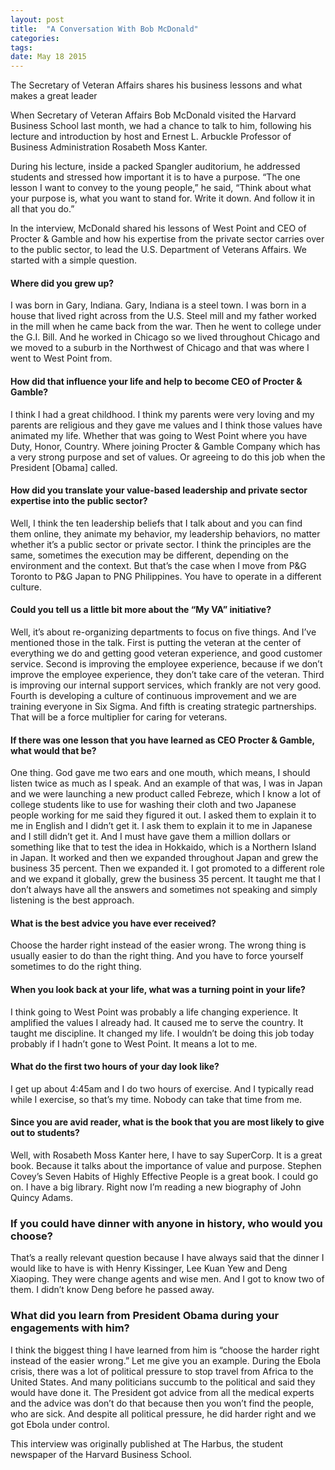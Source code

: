 ```yaml
---
layout: post
title:  "A Conversation With Bob McDonald"
categories: 
tags: 
date: May 18 2015
---
```


The Secretary of Veteran Affairs shares his business lessons and what makes a great leader

When Secretary of Veteran Affairs Bob McDonald visited the Harvard Business School last month, we had a chance to talk to him, following his lecture and introduction by host and Ernest L. Arbuckle Professor of Business Administration Rosabeth Moss Kanter.

During his lecture, inside a packed Spangler auditorium, he addressed students and stressed how important it is to have a purpose. “The one lesson I want to convey to the young people,” he said, “Think about what your purpose is, what you want to stand for. Write it down. And follow it in all that you do.”

In the interview, McDonald shared his lessons of West Point and CEO of Procter & Gamble and how his expertise from the private sector carries over to the public sector, to lead the U.S. Department of Veterans Affairs. We started with a simple question.

#### Where did you grew up?
I was born in Gary, Indiana. Gary, Indiana is a steel town. I was born in a house that lived right across from the U.S. Steel mill and my father worked in the mill when he came back from the war. Then he went to college under the G.I. Bill. And he worked in Chicago so we lived throughout Chicago and we moved to a suburb in the Northwest of Chicago and that was where I went to West Point from.

#### How did that influence your life and help to become CEO of Procter & Gamble?
I think I had a great childhood. I think my parents were very loving and my parents are religious and they gave me values and I think those values have animated my life. Whether that was going to West Point where you have Duty, Honor, Country. Where joining Procter & Gamble Company which has a very strong purpose and set of values. Or agreeing to do this job when the President [Obama] called.

#### How did you translate your value-based leadership and private sector expertise into the public sector?
Well, I think the ten leadership beliefs that I talk about and you can find them online, they animate my behavior, my leadership behaviors, no matter whether it’s a public sector or private sector. I think the principles are the same, sometimes the execution may be different, depending on the environment and the context. But that’s the case when I move from P&G Toronto to P&G Japan to PNG Philippines. You have to operate in a different culture.

#### Could you tell us a little bit more about the “My VA” initiative?
Well, it’s about re-organizing departments to focus on five things. And I’ve mentioned those in the talk. First is putting the veteran at the center of everything we do and getting good veteran experience, and good customer service. Second is improving the employee experience, because if we don’t improve the employee experience, they don’t take care of the veteran. Third is improving our internal support services, which frankly are not very good. Fourth is developing a culture of continuous improvement and we are training everyone in Six Sigma. And fifth is creating strategic partnerships. That will be a force multiplier for caring for veterans.

#### If there was one lesson that you have learned as CEO Procter & Gamble, what would that be?
One thing. God gave me two ears and one mouth, which means, I should listen twice as much as I speak. And an example of that was, I was in Japan and we were launching a new product called Febreze, which I know a lot of college students like to use for washing their cloth and two Japanese people working for me said they figured it out. I asked them to explain it to me in English and I didn’t get it. I ask them to explain it to me in Japanese and I still didn’t get it. And I must have gave them a million dollars or something like that to test the idea in Hokkaido, which is a Northern Island in Japan. It worked and then we expanded throughout Japan and grew the business 35 percent. Then we expanded it. I got promoted to a different role and we expand it globally, grew the business 35 percent. It taught me that I don’t always have all the answers and sometimes not speaking and simply listening is the best approach.

#### What is the best advice you have ever received?
Choose the harder right instead of the easier wrong. The wrong thing is usually easier to do than the right thing. And you have to force yourself sometimes to do the right thing.

#### When you look back at your life, what was a turning point in your life?
I think going to West Point was probably a life changing experience. It amplified the values I already had. It caused me to serve the country. It taught me discipline. It changed my life. I wouldn’t be doing this job today probably if I hadn’t gone to West Point. It means a lot to me.

#### What do the first two hours of your day look like?
I get up about 4:45am and I do two hours of exercise. And I typically read while I exercise, so that’s my time. Nobody can take that time from me.

#### Since you are avid reader, what is the book that you are most likely to give out to students?
Well, with Rosabeth Moss Kanter here, I have to say SuperCorp. It is a great book. Because it talks about the importance of value and purpose. Stephen Covey’s Seven Habits of Highly Effective People is a great book. I could go on. I have a big library. Right now I’m reading a new biography of John Quincy Adams.

### If you could have dinner with anyone in history, who would you choose?
That’s a really relevant question because I have always said that the dinner I would like to have is with Henry Kissinger, Lee Kuan Yew and Deng Xiaoping. They were change agents and wise men. And I got to know two of them. I didn’t know Deng before he passed away.

### What did you learn from President Obama during your engagements with him?
I think the biggest thing I have learned from him is “choose the harder right instead of the easier wrong.” Let me give you an example. During the Ebola crisis, there was a lot of political pressure to stop travel from Africa to the United States. And many politicians succumb to the political and said they would have done it. The President got advice from all the medical experts and the advice was don’t do that because then you won’t find the people, who are sick. And despite all political pressure, he did harder right and we got Ebola under control.

This interview was originally published at The Harbus, the student newspaper of the Harvard Business School.